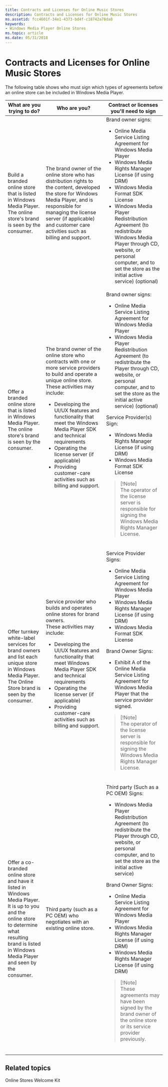 ```yaml
---
title: Contracts and Licenses for Online Music Stores
description: Contracts and Licenses for Online Music Stores
ms.assetid: fcc4601f-34e1-4373-bd4f-c18742a78da8
keywords:
- Windows Media Player Online Stores
ms.topic: article
ms.date: 05/31/2018
---
```


# Contracts and Licenses for Online Music Stores

The following table shows who must sign which types of agreements before an online store can be included in Windows Media Player.




| What are you trying to do? | Who are you? | Contract or licenses you'll need to sign | 
|----------------------------|--------------|------------------------------------------|
| Build a branded online store that is listed in Windows Media Player. The online store's brand is seen by the consumer. | The brand owner of the online store who has distribution rights to the content, developed the store for Windows Media Player, and is responsible for managing the license server (if applicable) and customer care activities such as billing and support. | Brand owner signs:<br /><ul><li>Online Media Service Listing Agreement for Windows Media Player</li><li>Windows Media Rights Manager License (if using DRM)</li><li>Windows Media Format SDK License</li><li>Windows Media Player Redistribution Agreement (to redistribute Windows Media Player through CD, website, or personal computer, and to set the store as the initial active service) (optional)</li></ul> | 
| Offer a branded online store that is listed in Windows Media Player.<br /> The online store's brand is seen by the consumer. <br /> | The brand owner of the online store who contracts with one or more service providers to build and operate a unique online store.<br /> These activities may include:<br /><ul><li>Developing the UI/UX features and functionality that meet the Windows Media Player SDK and technical requirements</li><li>Operating the license server (if applicable)</li><li>Providing customer-care activities such as billing and support.</li></ul> | Brand owner signs:<br /><ul><li>Online Media Service Listing Agreement for Windows Media Player</li><li>Windows Media Player Redistribution Agreement (to redistribute the Player through CD, website, or personal computer, and to set the store as the initial active service) (optional)</li></ul>Service Provider(s) Sign:<br /><ul><li>Windows Media Rights Manager License (if using DRM)</li><li>Windows Media Format SDK License</li></ul><blockquote>[!Note]<br />The operator of the license server is responsible for signing the Windows Media Rights Manager License.</blockquote><br /> | 
| Offer turnkey white-label services for brand owners and list each unique store in Windows Media Player.<br /> The Online Store brand is seen by the consumer. <br /> | Service provider who builds and operates online stores for brand owners.<br /> These activities may include:<br /><ul><li>Developing the UI/UX features and functionality that meet Windows Media Player SDK and technical requirements</li><li>Operating the license server (if applicable)</li><li>Providing customer-care activities such as billing and support.</li></ul> | Service Provider Signs:<br /><ul><li>Online Media Service Listing Agreement for Windows Media Player</li><li>Windows Media Rights Manager License (if using DRM)</li><li>Windows Media Format SDK License</li></ul>Brand Owner Signs:<br /><ul><li>Exhibit A of the Online Media Service Listing Agreement for Windows Media Player that the service provider signed.</li></ul><blockquote>[!Note]<br />The operator of the license server is responsible for signing the Windows Media Rights Manager License.</blockquote><br /> | 
| Offer a co-branded online store and have it listed in Windows Media Player.<br /> It is up to you and the online store to determine what resulting brand is listed in Windows Media Player and seen by the consumer.<br /> | Third party (such as a PC OEM) who negotiates with an existing online store. | Third party (Such as a PC OEM) Signs:<br /><ul><li>Windows Media Player Redistribution Agreement (to redistribute the Player through CD, website, or personal computer, and to set the store as the initial active service)</li></ul>Brand Owner Signs:<br /><ul><li>Online Media Service Listing Agreement for Windows Media Player</li><li>Windows Media Rights Manager License (if using DRM)</li><li>Windows Media Rights Manager License (if using DRM)</li></ul><blockquote>[!Note]<br />These agreements may have been signed by the brand owner of the online store or its service provider previously.</blockquote><br /> | 




 

## Related topics

<dl> <dt>

Online Stores Welcome Kit
</dt> </dl>

 

 






